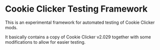 Cookie Clicker Testing Framework
================================

This is an experimental framework for automated testing of Cookie Clicker mods.

It basically contains a copy of Cookie Clicker v2.029
together with some modifications to allow for easier testing.
